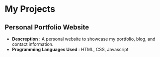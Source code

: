 # My Projects
## Personal Portfolio Website
- **Descreption** : A personal website to showcase my portfolio, blog, and contact information.
- **Programming Languages Used** : HTML, CSS, Javascript
